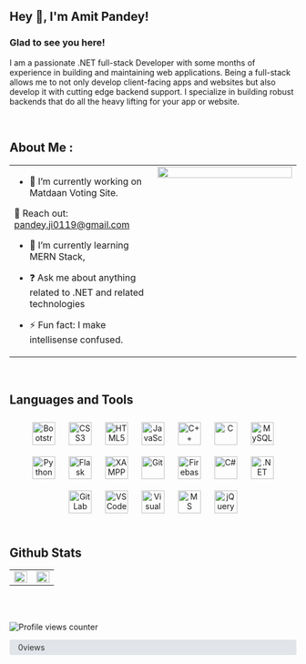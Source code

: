 <!DOCTYPE html>
<html lang="en">
<head>
    <meta charset="UTF-8">
    <meta name="viewport" content="width=device-width, initial-scale=1.0">
    <title>Profile</title>
    <link rel="stylesheet" href="https://cdnjs.cloudflare.com/ajax/libs/font-awesome/6.0.0-beta3/css/all.min.css">
    <style>
        .profile-views {
            display: inline-block;
            background-color: #e1e4e8;
            color: #333;
            border-radius: 3px;
            padding: 5px 10px;
            font-size: 14px;
            margin: 10px 0;
            display: flex;
            align-items: center;
        }
        .profile-views i {
            margin-right: 5px;
        }
    </style>
</head>
<body>


## Hey 👋, I'm Amit Pandey!  
  


### Glad to see you here!  
I am a passionate .NET full-stack Developer with some months of experience in building and maintaining web applications. Being a full-stack allows me to not only develop client-facing apps and websites but also develop it with cutting edge backend support. I specialize in building robust backends that do all the heavy lifting for your app or website.  
  

<div align="center">
<a href="https://twitter.com/pandey_ji2001" target="_blank">
    <i class="fab fa-twitter fa-2x" style="color:#00acee;margin:5px;"></i>
</a>
<a href="https://github.com/Amitpandey2001" target="_blank">
    <i class="fab fa-github fa-2x" style="color:#333;margin:5px;"></i>
</a>
<a href="https://linkedin.com/in/Amitpandey2001" target="_blank">
    <i class="fab fa-linkedin fa-2x" style="color:#0e76a8;margin:5px;"></i>
</a>
<a href="https://instagram.com/ig_pandey.ji" target="_blank">
    <i class="fab fa-instagram fa-2x" style="color:#E1306C;margin:5px;"></i>
</a>
</div>  
  

<br/>  


## About Me : 
<table><tr><td valign="top" width="50%">

- 🔭 I’m currently working on Matdaan Voting Site.  
  

 📧 Reach out: pandey.ji0119@gmail.com  
  

- 🌱 I’m currently learning MERN Stack,  
  

- ❓ Ask me about anything related to .NET and related technologies  
  

- ⚡ Fun fact: I make intellisense confused.  


</td><td valign="top" width="50%">

<div align="right">
<img src="https://media.giphy.com/media/Ah3zHH7hvsSB2/giphy.gif" align="right" style="width: 100%" />
</div>  


</td></tr></table>  

<br/>  


## Languages and Tools  
<div align="center">  
<a href="https://getbootstrap.com/docs/3.4/javascript/" target="_blank"><img style="margin: 10px" src="https://profilinator.rishav.dev/skills-assets/bootstrap-plain.svg" alt="Bootstrap" height="40" /></a>  
<a href="https://www.w3schools.com/css/" target="_blank"><img style="margin: 10px" src="https://profilinator.rishav.dev/skills-assets/css3-original-wordmark.svg" alt="CSS3" height="40" /></a>  
<a href="https://en.wikipedia.org/wiki/HTML5" target="_blank"><img style="margin: 10px" src="https://profilinator.rishav.dev/skills-assets/html5-original-wordmark.svg" alt="HTML5" height="40" /></a>  
<a href="https://www.javascript.com/" target="_blank"><img style="margin: 10px" src="https://profilinator.rishav.dev/skills-assets/javascript-original.svg" alt="JavaScript" height="40" /></a>  
<a href="https://www.cplusplus.com/" target="_blank"><img style="margin: 10px" src="https://profilinator.rishav.dev/skills-assets/cplusplus-original.svg" alt="C++" height="40" /></a>  
<a href="https://www.cprogramming.com/" target="_blank"><img style="margin: 10px" src="https://profilinator.rishav.dev/skills-assets/c-original.svg" alt="C" height="40" /></a>  
<a href="https://www.mysql.com/" target="_blank"><img style="margin: 10px" src="https://profilinator.rishav.dev/skills-assets/mysql-original-wordmark.svg" alt="MySQL" height="40" /></a>  
<a href="https://www.python.org/" target="_blank"><img style="margin: 10px" src="https://profilinator.rishav.dev/skills-assets/python-original.svg" alt="Python" height="40" /></a>  
<a href="https://flask.palletsprojects.com/" target="_blank"><img style="margin: 10px" src="https://profilinator.rishav.dev/skills-assets/flask.png" alt="Flask" height="40" /></a>  
<a href="https://www.apachefriends.org/" target="_blank"><img style="margin: 10px" src="https://profilinator.rishav.dev/skills-assets/xampp.png" alt="XAMPP" height="40" /></a>  
<a href="https://github.com/" target="_blank"><img style="margin: 10px" src="https://profilinator.rishav.dev/skills-assets/git-scm-icon.svg" alt="Git" height="40" /></a>  
<a href="https://firebase.google.com/" target="_blank"><img style="margin: 10px" src="https://profilinator.rishav.dev/skills-assets/firebase.png" alt="Firebase" height="40" /></a>  
<a href="https://docs.microsoft.com/en-us/dotnet/csharp/" target="_blank"><img style="margin: 10px" src="https://profilinator.rishav.dev/skills-assets/csharp-original.svg" alt="C#" height="40" /></a>  
<a href="https://dotnet.microsoft.com/download/dotnet-framework" target="_blank"><img style="margin: 10px" src="https://profilinator.rishav.dev/skills-assets/dot-net-original-wordmark.svg" alt=".NET" height="40" /></a>  
<a href="https://about.gitlab.com/" target="_blank"><img style="margin: 10px" src="https://profilinator.rishav.dev/skills-assets/gitlab.svg" alt="GitLab" height="40" /></a>
<a href="https://code.visualstudio.com/" target="_blank"><img style="margin: 10px" src="https://profilinator.rishav.dev/skills-assets/visualstudio_code-plain.svg" alt="VS Code" height="40" /></a>  
<a href="https://visualstudio.microsoft.com/" target="_blank"><img style="margin: 10px" src="https://profilinator.rishav.dev/skills-assets/visualstudio-plain.svg" alt="Visual Studio" height="40" /></a>  
<a href="https://www.microsoft.com/en-us/sql-server/sql-server-2019" target="_blank"><img style="margin: 10px" src="https://profilinator.rishav.dev/skills-assets/mssql-original.svg" alt="MS SQL Server" height="40" /></a>  
<a href="https://jquery.com/" target="_blank"><img style="margin: 10px" src="https://profilinator.rishav.dev/skills-assets/jquery.png" alt="jQuery" height="40" /></a>  
</div>  

<br/>  


## Github Stats  
<table><tr><td valign="top" width="50%">

<img src="https://github-readme-stats.vercel.app/api?username=Amitpandey2001&show_icons=true&count_private=true&hide_border=true" align="left" style="width: 100%" />

</td><td valign="top" width="50%">

<div align="right"><img src="https://github-readme-stats.vercel.app/api/top-langs/?username=Amitpandey2001&hide_border=true&layout=compact" align="right" style="width: 100%" /></div>

</td></tr></table>  

<br/>  

  

<br/>  

![Profile views counter](https://komarev.com/ghpvc/?username=Amitpandey2001&&style=flat-square)  
<div align="center">
    <span class="profile-views">
        <i class="fas fa-eye"></i> 
        <span id="view-count">0</span> views
    </span>
</div>

<script>
    document.getElementById('view-count').innerText = 123; // Replace with dynamic value if available
</script>
  

<br/>  
</body>
</html>
